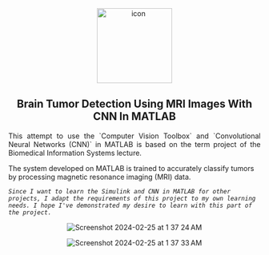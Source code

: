 <div align="center">
<img src="https://cdn-icons-png.flaticon.com/512/9304/9304432.png" width="150" height="150" alt="icon">
</div>

<h2 align="center">Brain Tumor Detection Using MRI Images With CNN In MATLAB</h1>

<p align="justify">
This attempt to use the `Computer Vision Toolbox` and `Convolutional Neural Networks (CNN)` in MATLAB is based on the term project of the Biomedical Information Systems lecture. 

The system developed on MATLAB is trained to accurately classify tumors by processing magnetic resonance imaging (MRI) data. 

*`Since I want to learn the Simulink and CNN in MATLAB for other projects, I adapt the requirements of this project to my own learning needs. I hope I've demonstrated my desire to learn with this part of the project.`*

<div align="center">

![Screenshot 2024-02-25 at 1 37 24 AM](https://github.com/semanurbilada/try-section/assets/96194982/b2346a59-775d-4851-8863-7545a7d025e0)


![Screenshot 2024-02-25 at 1 37 33 AM](https://github.com/semanurbilada/try-section/assets/96194982/7cfe4422-11c1-4407-a488-042533b512d1)

</div>